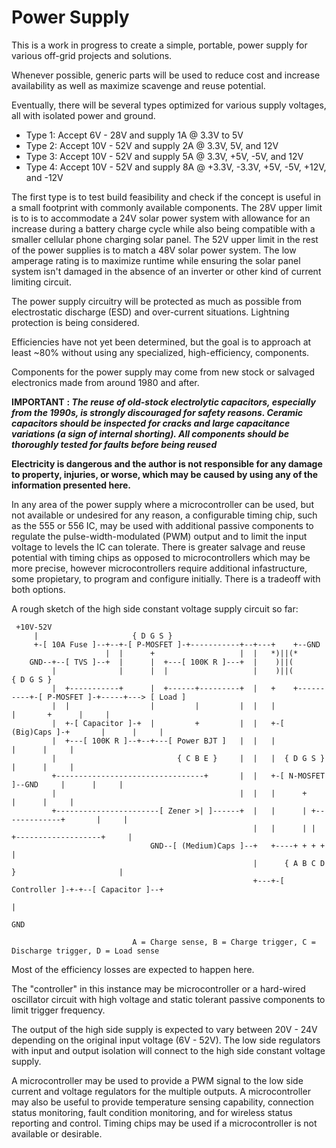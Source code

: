 # Power Supply

This is a work in progress to create a simple, portable, power supply for various off-grid projects and solutions.

Whenever possible, generic parts will be used to reduce cost and increase availability as well as maximize scavenge and reuse potential.

Eventually, there will be several types optimized for various supply voltages, all with isolated power and ground.
- Type 1: Accept 6V - 28V and supply 1A @ 3.3V to 5V
- Type 2: Accept 10V - 52V and supply 2A @ 3.3V, 5V, and 12V
- Type 3: Accept 10V - 52V and supply 5A @ 3.3V, +5V, -5V, and 12V
- Type 4: Accept 10V - 52V and supply 8A @ +3.3V, -3.3V, +5V, -5V, +12V, and -12V

The first type is to test build feasibility and check if the concept is useful in a small footprint with commonly available components. The 28V upper limit is to is to accommodate a 24V solar power system with allowance for an increase during a battery charge cycle while also being compatible with a smaller cellular phone charging solar panel. The 52V upper limit in the rest of the power supplies is to match a 48V solar power system. The low amperage rating is to maximize runtime while ensuring the solar panel system isn't damaged in the absence of an inverter or other kind of current limiting circuit.

The power supply circuitry will be protected as much as possible from electrostatic discharge (ESD) and over-current situations. Lightning protection is being considered.

Efficiencies have not yet been determined, but the goal is to approach at least ~80% without using any specialized, high-efficiency, components.

Components for the power supply may come from new stock or salvaged electronics made from around 1980 and after. 

**IMPORTANT** **: *The reuse of old-stock electrolytic capacitors, especially from the 1990s, is strongly discouraged for safety reasons. Ceramic capacitors should be inspected for cracks and large capacitance variations (a sign of internal shorting). All components should be thoroughly tested for faults before being reused***

**Electricity is dangerous and the author is not responsible for any damage to property, injuries, or worse, which may be caused by using any of the information presented here.**

In any area of the power supply where a microcontroller can be used, but not available or undesired for any reason, a configurable timing chip, such as the 555 or 556 IC, may be used with additional passive components to regulate the pulse-width-modulated (PWM) output and to limit the input voltage to levels the IC can tolerate. There is greater salvage and reuse potential with timing chips as opposed to microcontrollers which may be more precise, however microcontrollers require additional infastructure, some propietary, to program and configure initially. There is a tradeoff with both options.

A rough sketch of the high side constant voltage supply circuit so far:
```
 +10V-52V
     |                     { D G S }
     +-[ 10A Fuse ]--+--+-[ P-MOSFET ]-+-----------+--+---+    +--GND
                     |  |      +                   |  |   *)||(*
    GND--+--[ TVS ]--+  |      |  +---[ 100K R ]---+  |    )||(
         |              |      |  |                   |    )||(               { D G S }
         |  +-----------+      |  +------+---------+  |   +    +----------+-[ P-MOSFET ]-+-----+---> [ Load ]
         |  |                  |         |         |  |   |               |       +      |     |
         |  +-[ Capacitor ]-+  |         +         |  |   +-[ (Big)Caps ]-+       |      |     |
         |  +---[ 100K R ]--+--+---[ Power BJT ]   |  |   |                       |      |     |
         |                           { C B E }     |  |   |  { D G S }            |      |     |
         +---------------------------------+       |  |   +-[ N-MOSFET ]--GND     |      |     |
         |                                         |  |   |      +                |      |     |
         +-----------------------[ Zener >| ]------+  |   |      | +-------------+       |     |
                                                      |   |      | | +-------------------+     |
                               GND--[ (Medium)Caps ]--+   +----+ + + +                         |
                                                      |      { A B C D }                       |
                                                      +---+-[ Controller ]-+-+--[ Capacitor ]--+
                                                                             |
                                                                            GND

                           A = Charge sense, B = Charge trigger, C = Discharge trigger, D = Load sense
```

Most of the efficiency losses are expected to happen here.

The "controller" in this instance may be microcontroller or a hard-wired oscillator circuit with high voltage and static tolerant passive components to limit trigger frequency.

The output of the high side supply is expected to vary between 20V - 24V depending on the original input voltage (6V - 52V). The low side regulators with input and output isolation will connect to the high side constant voltage supply.

A microcontroller may be used to provide a PWM signal to the low side current and voltage regulators for the multiple outputs. A microcontroller may also be useful to provide temperature sensing capability, connection status monitoring, fault condition monitoring, and for wireless status reporting and control. Timing chips may be used if a microcontroller is not available or desirable.



